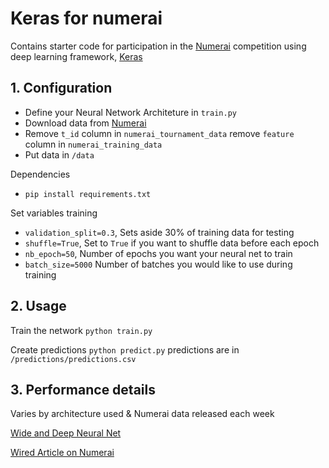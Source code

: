 # Keras for numerai

Contains starter code for participation in the [Numerai](http://numer.ai) competition  using deep learning framework, [Keras](http://keras.io)

## 1. Configuration
- Define your Neural Network Architeture in `train.py` 
- Download data from [Numerai](http://numer.ai)
- Remove `t_id` column in `numerai_tournament_data`  remove `feature` column in `numerai_training_data`
- Put data in `/data` 

Dependencies
- `pip install requirements.txt`

Set variables training
 - `validation_split=0.3`, Sets aside 30% of training data for testing
 - `shuffle=True`,  Set to `True` if you want  to shuffle data before each epoch
 - `nb_epoch=50`,  Number of epochs you want your neural net to train
 - `batch_size=5000` Number of batches you would like to use during training

## 2. Usage
Train the network `python train.py`

Create predictions `python predict.py` predictions are in  `/predictions/predictions.csv`

## 3. Performance details
Varies by architecture used & Numerai data released each week 

[Wide and Deep Neural Net](https://arxiv.org/abs/1606.07792)

[Wired Article on Numerai](https://www.wired.com/.../7500-faceless-coders-paid-bitcoin-built-hedge-funds-brain/
)






